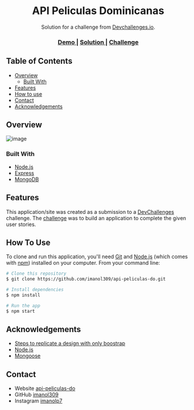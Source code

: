 <!-- Please update value in the {}  -->

<h1 align="center">API Peliculas Dominicanas</h1>

<div align="center">
   Solution for a challenge from  <a href="http://devchallenges.io" target="_blank">Devchallenges.io</a>.
</div>

<div align="center">
  <h3>
    <a href="https://api-peliculas-do.herokuapp.com/">
      Demo
    </a>
    <span> | </span>
    <a href="https://stackoverflow.com/">
      Solution
    </a>
    <span> | </span>
    <a href="https://developers.google.com/youtube/v3">
      Challenge
    </a>
  </h3>
</div>

<!-- TABLE OF CONTENTS -->

## Table of Contents

- [Overview](#overview)
  - [Built With](#built-with)
- [Features](#features)
- [How to use](#how-to-use)
- [Contact](#contact)
- [Acknowledgements](#acknowledgements)

<!-- OVERVIEW -->

## Overview

<!-- ![screenshot](https://user-images.githubusercontent.com/16707738/92399059-5716eb00-f132-11ea-8b14-bcacdc8ec97b.png) -->

![image](https://media.giphy.com/media/IlFhhlriwHPFuVX6MC/giphy.gif)

### Built With

<!-- This section should list any major frameworks that you built your project using. Here are a few examples.-->

- [Node.js](https://nodejs.org/es/)
- [Express](https://expressjs.com/es/)
- [MongoDB](https://www.mongodb.com/es)

## Features

<!-- List the features of your application or follow the template. Don't share the figma file here :) -->

This application/site was created as a submission to a [DevChallenges](https://devchallenges.io/challenges) challenge. The [challenge](https://devchallenges.io/challenges/TtUjDt19eIHxNQ4n5jps) was to build an application to complete the given user stories.

## How To Use

<!-- Example: -->

To clone and run this application, you'll need [Git](https://git-scm.com) and [Node.js](https://nodejs.org/en/download/) (which comes with [npm](http://npmjs.com)) installed on your computer. From your command line:

```bash
# Clone this repository
$ git clone https://github.com/imanol309/api-peliculas-do.git

# Install dependencies
$ npm install

# Run the app
$ npm start
```

## Acknowledgements

<!-- This section should list any articles or add-ons/plugins that helps you to complete the project. This is optional but it will help you in the future. For example: -->

- [Steps to replicate a design with only boostrap](https://getbootstrap.com/)
- [Node.js](https://nodejs.org/)
- [Mongoose](https://mongoosejs.com/docs/api.html)

## Contact

- Website [api-peliculas-do](https://api-peliculas-do.herokuapp.com/)
- GitHub [imanol309](https://github.com/imanol309)
- Instagram [imanolp7](https://www.instagram.com/imanolp7/)

